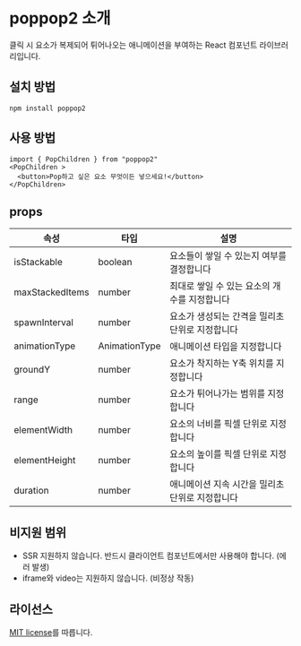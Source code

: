 # poppop2 소개

클릭 시 요소가 복제되어 튀어나오는 애니메이션을 부여하는 React 컴포넌트 라이브러리입니다.



## 설치 방법

```shell
npm install poppop2
```


## 사용 방법

```tsx
import { PopChildren } from "poppop2"
<PopChildren >
  <button>Pop하고 싶은 요소 무엇이든 넣으세요!</button>
</PopChildren>
```
## props

| 속성 | 타입 | 설명 |
|------|------|------|
| isStackable | boolean | 요소들이 쌓일 수 있는지 여부를 결정합니다 |
| maxStackedItems | number | 최대로 쌓일 수 있는 요소의 개수를 지정합니다 |
| spawnInterval | number | 요소가 생성되는 간격을 밀리초 단위로 지정합니다 |
| animationType | AnimationType | 애니메이션 타입을 지정합니다 |
| groundY | number | 요소가 착지하는 Y축 위치를 지정합니다 |
| range | number | 요소가 튀어나가는 범위를 지정합니다 |
| elementWidth | number | 요소의 너비를 픽셀 단위로 지정합니다 |
| elementHeight | number | 요소의 높이를 픽셀 단위로 지정합니다 |
| duration | number | 애니메이션 지속 시간을 밀리초 단위로 지정합니다 |


## 비지원 범위
- SSR 지원하지 않습니다. 반드시 클라이언트 컴포넌트에서만 사용해야 합니다. (에러 발생)
- iframe와 video는 지원하지 않습니다. (비정상 작동)

## 라이선스

[MIT license](./LICENSE.md)를 따릅니다.